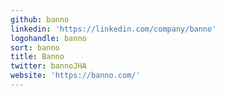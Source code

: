 ```yaml
---
github: banno
linkedin: 'https://linkedin.com/company/banno'
logohandle: banno
sort: banno
title: Banno
twitter: bannoJHA
website: 'https://banno.com/'
---
```

